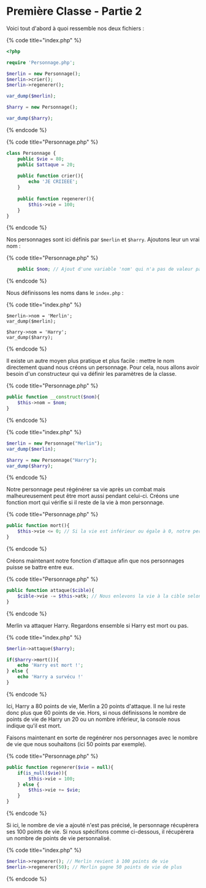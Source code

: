 # Première Classe - Partie 2

Voici tout d'abord à quoi ressemble nos deux fichiers :&#x20;

{% code title="index.php" %}
```php
<?php

require 'Personnage.php';

$merlin = new Personnage();
$merlin->crier();
$merlin->regenerer();

var_dump($merlin);

$harry = new Personnage();

var_dump($harry);
```
{% endcode %}

{% code title="Personnage.php" %}
```php
class Personnage {
    public $vie = 80;
    public $attaque = 20;
    
    public function crier(){
        echo 'JE CRIIEEE';
    }
    
    public function regenerer(){
        $this->vie = 100;
    }
}
```
{% endcode %}



Nos personnages sont ici définis par `$merlin` et `$harry`. Ajoutons leur un vrai nom :&#x20;

{% code title="Personnage.php" %}
```php
    public $nom; // Ajout d'une variable 'nom' qui n'a pas de valeur par défaut
```
{% endcode %}

Nous définissons les noms dans le `index.php` :&#x20;

{% code title="index.php" %}
```parigp
$merlin->nom = 'Merlin';
var_dump($merlin);

$harry->nom = 'Harry';
var_dump($harry);
```
{% endcode %}

Il existe un autre moyen plus pratique et plus facile : mettre le nom directement quand nous créons un personnage. Pour cela, nous allons avoir besoin d'un constructeur qui va définir les paramètres de la classe.

{% code title="Personnage.php" %}
```php
public function __construct($nom){
    $this->nom = $nom;
}
```
{% endcode %}

{% code title="index.php" %}
```php
$merlin = new Personnage("Merlin");
var_dump($merlin);

$harry = new Personnage("Harry");
var_dump($harry);
```
{% endcode %}

Notre personnage peut régénérer sa vie après un combat mais malheureusement peut être mort aussi pendant celui-ci. Créons une fonction mort qui vérifie si il reste de la vie à mon personnage.

{% code title="Personnage.php" %}
```php
public function mort(){
    $this->vie <= 0; // Si la vie est inférieur ou égale à 0, notre personnage est mort
}
```
{% endcode %}

Créons maintenant notre fonction d'attaque afin que nos personnages puisse se battre entre eux.&#x20;

{% code title="Personnage.php" %}
```php
public function attaque($cible){
    $cible->vie -= $this->atk; // Nous enlevons la vie à la cible selon le nombre de points d'attaques du personnage ($this)
}
```
{% endcode %}

Merlin va attaquer Harry. Regardons ensemble si Harry est mort ou pas.

{% code title="index.php" %}
```php
$merlin->attaque($harry);

if($harry->mort()){
    echo 'Harry est mort !';
} else {
    echo 'Harry a survécu !'
}
```
{% endcode %}

Ici, Harry a 80 points de vie, Merlin a 20 points d'attaque. Il ne lui reste donc plus que 60 points de vie. Hors, si nous définissons le nombre de points de vie de Harry un 20 ou un nombre inférieur, la console nous indique qu'il est mort.



Faisons maintenant en sorte de regénérer nos personnages avec le nombre de vie que nous souhaitons (ici 50 points par exemple).

{% code title="Personnage.php" %}
```php
public function regenerer($vie = null){
    if(is_null($vie)){
        $this->vie = 100;
    } else {
        $this->vie += $vie;
    }
}
```
{% endcode %}

Si ici, le nombre de vie a ajouté n'est pas précisé, le personnage récupèrera ses 100 points de vie. Si nous spécifions comme ci-dessous, il récupèrera un nombre de points de vie personnalisé.

{% code title="index.php" %}
```php
$merlin->regenerer(); // Merlin revient à 100 points de vie
$merlin->regenerer(50); // Merlin gagne 50 points de vie de plus
```
{% endcode %}
